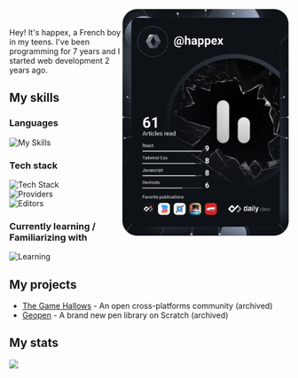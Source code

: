 <a href="https://app.daily.dev"><img src="devcard.svg" width="300" align="right" /></a><br><br>
Hey! It's happex, a French boy in my teens. I've been programming for 7 years and I started web development 2 years ago.

My skills
-----
### Languages
![My Skills](https://skillicons.dev/icons?i=html,css,js,py,md&perline=8)

### Tech stack
![Tech Stack](https://skillicons.dev/icons?i=nodejs,vite,tailwind,electron,express,vue&perline=8) <br>
![Providers](https://skillicons.dev/icons?i=vercel,cloudflare,supabase&perline=8) <br>
![Editors](https://skillicons.dev/icons?i=replit,github,git,vscode&perline=8)

### Currently learning / Familiarizing with
![Learning](https://skillicons.dev/icons?i=ts,svelte,react&perline=8)

My projects 
-----

* [The Game Hallows](https://gamehallows.pages.dev) - An open cross-platforms community (archived)
* [Geopen](https://geopen.vercel.app) - A brand new pen library on Scratch (archived)

My stats
-----

<a href="https://github.com/anuraghazra/GitHub-Readme-stats"><img src="https://github-readme-stats.vercel.app/api/top-langs/?username=ha2pex&theme=transparent&count_private=true" /></a>
